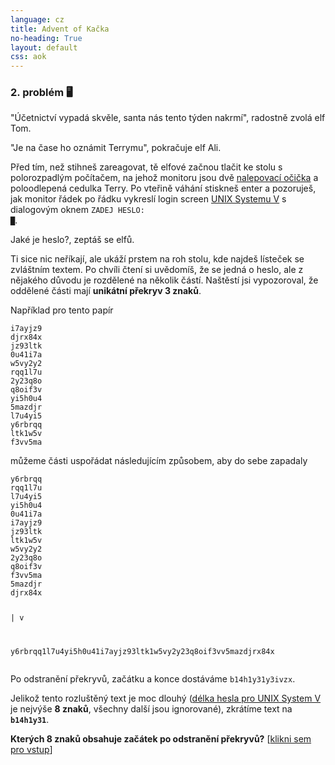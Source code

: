 ```yaml
---
language: cz
title: Advent of Kačka
no-heading: True
layout: default
css: aok
---
```


### 2. problém 🖥️

<span class="quote">"Účetnictví vypadá skvěle, santa nás tento týden nakrmí"</span>, radostně zvolá elf Tom.

<span class="quote">"Je na čase ho oznámit Terrymu"</span>, pokračuje elf Ali.

Před tím, než stihneš zareagovat, tě elfové začnou tlačit ke stolu s polorozpadlým počítačem, na jehož monitoru jsou dvě [nalepovací očička](https://en.wikipedia.org/wiki/Googly_eyes) a poloodlepená cedulka Terry.
Po vteřině váhání stiskneš enter a pozoruješ, jak monitor řádek po řádku vykreslí login screen [UNIX Systemu V](https://en.wikipedia.org/wiki/UNIX_System_V) s dialogovým oknem <code class="language-plaintext highlighter-rouge">ZADEJ HESLO: <span class="blink">█</span></code>.

<span class="quote">Jaké je heslo?</span>, zeptáš se elfů.

Ti sice nic neříkají, ale ukáží prstem na roh stolu, kde najdeš lísteček se zvláštním textem.
Po chvíli čtení si uvědomíš, že se jedná o heslo, ale z nějakého důvodu je rozdělené na několik částí.
Naštěstí jsi vypozoroval, že oddělené části mají **unikátní překryv 3 znaků**.

Například pro tento papír

<div class="language-plaintext highlighter-rouge"><div class="highlight"><pre class="highlight"><code>i7ayjz9
djrx84x
jz93ltk
0u41i7a
w5vy2y2
rqq1l7u
2y23q8o
q8oif3v
yi5h0u4
5mazdjr
l7u4yi5
y6rbrqq
ltk1w5v
f3vv5ma
</code></pre></div></div>

můžeme části uspořádat následujícím způsobem, aby do sebe zapadaly

<div class="language-plaintext highlighter-rouge"><div class="highlight"><pre class="highlight"><code><span class="gray">y6r</span>b<span class="blue">rqq</span>
<span class="blue">rqq</span>1<span class="orange">l7u</span>
<span class="orange">l7u</span>4<span class="blue">yi5</span>
<span class="blue">yi5</span>h<span class="orange">0u4</span>
<span class="orange">0u4</span>1<span class="blue">i7a</span>
<span class="blue">i7a</span>y<span class="orange">jz9</span>
<span class="orange">jz9</span>3<span class="blue">ltk</span>
<span class="blue">ltk</span>1<span class="orange">w5v</span>
<span class="orange">w5v</span>y<span class="blue">2y2</span>
<span class="blue">2y2</span>3<span class="orange">q8o</span>
<span class="orange">q8o</span>i<span class="blue">f3v</span>
<span class="blue">f3v</span>v<span class="orange">5ma</span>
<span class="orange">5ma</span>z<span class="blue">djr</span>
<span class="blue">djr</span>x<span class="gray">84x</span>

   |
   v

<span class="gray">y6r</span>b<span class="blue">rqq</span>1<span class="orange">l7u</span>4<span class="blue">yi5</span>h<span class="orange">0u4</span>1<span class="blue">i7a</span>y<span class="orange">jz9</span>3<span class="blue">ltk</span>1<span class="orange">w5v</span>y<span class="blue">2y2</span>3<span class="orange">q8o</span>i<span class="blue">f3v</span>v<span class="orange">5ma</span>z<span class="blue">djr</span>x<span class="gray">84x</span>
</code></pre></div></div>

Po odstranění překryvů, začátku a konce dostáváme `b14h1y31y3ivzx`.

Jelikož tento rozluštěný text je moc dlouhý ([délka hesla pro UNIX System V](https://en.wikipedia.org/wiki/Crypt_%28C%29#Traditional_DES-based_scheme) je nejvýše **8 znaků**, všechny další jsou ignorované), zkrátíme text na **`b14h1y31`**.

**Kterých 8 znaků obsahuje začátek po odstranění překryvů?** [[klikni sem pro vstup](/aok/12368642.in)]
